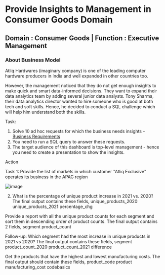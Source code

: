 # Provide Insights to Management in Consumer Goods Domain

## Domain : Consumer Goods | Function : Executive Management

 ### About Business Model
 
Atliq Hardwares (imaginary company) is one of the leading computer hardware producers in India and well expanded in other countries too.

However, the management noticed that they do not get enough insights to make quick and smart data-informed decisions. They want to expand their data analytics team by adding several junior data analysts. Tony Sharma, their data analytics director wanted to hire someone who is good at both tech and soft skills. Hence, he decided to conduct a SQL challenge which will help him understand both the skills.

Task:  

1.   Solve 10 ad hoc requests for which the business needs insights - [Business Requirements](https://github.com/ErnestaRoschelle/Codebasics-Challenge-MySQL-project/blob/main/ad-hoc-requests.pdf)
2.    You need to run a SQL query to answer these requests. 
3.    The target audience of this dashboard is top-level management - hence you need to create a presentation to show the insights.

Action

Task 1: Provide the list of markets in which customer "Atliq Exclusive" operates its business in the APAC region

![image](https://github.com/user-attachments/assets/7da627ea-564b-4654-95bc-dc438b728ec6)

2. What is the percentage of unique product increase in 2021 vs. 2020? The final output contains these fields, unique_products_2020 unique_products_2021 percentage_chg











  Provide a report with all the unique product counts for each segment and sort them in descending order of product counts. The final output contains 2 fields, segment product_count
 
 Follow-up: Which segment had the most increase in unique products in 2021 vs 2020? The final output contains these fields, segment product_count_2020 product_count_2021 difference

 Get the products that have the highest and lowest manufacturing costs. The final output should contain these fields, product_code product manufacturing_cost codebasics
